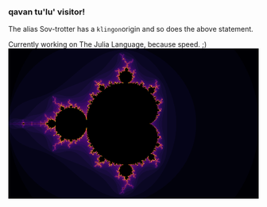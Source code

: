 ### qavan tu'lu' visitor!

The alias Sov-trotter has a `klingon`origin and so does the above statement. 


Currently working on The Julia Language, because speed. ;)
![Ah you're right on, you're right on!](https://github.com/Sov-trotter/Sov-trotter/blob/master/test.png)
<!--
**Sov-trotter/Sov-trotter** is a ✨ _special_ ✨ repository because its `README.md` (this file) appears on your GitHub profile.

Here are some ideas to get you started:

- 🔭 I’m currently working on ...
- 🌱 I’m currently learning ...
- 👯 I’m looking to collaborate on ...
- 🤔 I’m looking for help with ...
- 💬 Ask me about ...
- 📫 How to reach me: ...
- 😄 Pronouns: ...
- ⚡ Fun fact: ...
-->
